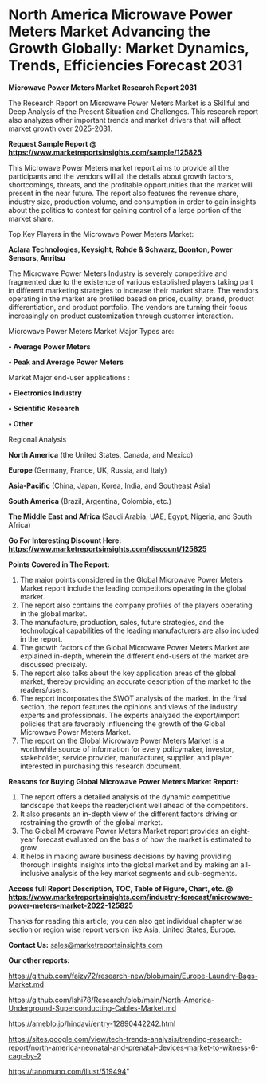 # North America Microwave Power Meters Market Advancing the Growth Globally: Market Dynamics, Trends, Efficiencies Forecast 2031

<strong>Microwave Power Meters Market Research Report 2031</strong>

The Research Report on Microwave Power Meters Market is a Skillful and Deep Analysis of the Present Situation and Challenges. This research report also analyzes other important trends and market drivers that will affect market growth over 2025-2031.

<strong>Request Sample Report @ <a href=https://www.marketreportsinsights.com/sample/125825>https://www.marketreportsinsights.com/sample/125825</a></strong>

This Microwave Power Meters market report aims to provide all the participants and the vendors will all the details about growth factors, shortcomings, threats, and the profitable opportunities that the market will present in the near future. The report also features the revenue share, industry size, production volume, and consumption in order to gain insights about the politics to contest for gaining control of a large portion of the market share.

Top Key Players in the Microwave Power Meters Market:

<strong>Aclara Technologies, Keysight, Rohde & Schwarz, Boonton, Power Sensors, Anritsu</strong>

The Microwave Power Meters Industry is severely competitive and fragmented due to the existence of various established players taking part in different marketing strategies to increase their market share. The vendors operating in the market are profiled based on price, quality, brand, product differentiation, and product portfolio. The vendors are turning their focus increasingly on product customization through customer interaction.

Microwave Power Meters Market Major Types are:

<strong>• Average Power Meters

• Peak and Average Power Meters</strong>

Market Major end-user applications :

<strong>• Electronics Industry

• Scientific Research

• Other</strong>

Regional Analysis

</u><strong><b>North America</b></strong> (the United States, Canada, and Mexico)

<strong><b>Europe </b></strong>(Germany, France, UK, Russia, and Italy)

<strong><b>Asia-Pacific</b></strong> (China, Japan, Korea, India, and Southeast Asia)

<strong><b>South America</b></strong> (Brazil, Argentina, Colombia, etc.)

<strong><b>The Middle East and Africa</b></strong> (Saudi Arabia, UAE, Egypt, Nigeria, and South Africa)

<strong>Go For Interesting Discount Here: <a href=https://www.marketreportsinsights.com/discount/125825>https://www.marketreportsinsights.com/discount/125825</a></strong>

<strong>Points Covered in The Report:</strong>
<ol>
  <li>The major points considered in the Global Microwave Power Meters Market report include the leading competitors operating in the global market.</li>
  <li>The report also contains the company profiles of the players operating in the global market.</li>
  <li>The manufacture, production, sales, future strategies, and the technological capabilities of the leading manufacturers are also included in the report.</li>
  <li>The growth factors of the Global Microwave Power Meters Market are explained in-depth, wherein the different end-users of the market are discussed precisely.</li>
  <li>The report also talks about the key application areas of the global market, thereby providing an accurate description of the market to the readers/users.</li>
  <li>The report incorporates the SWOT analysis of the market. In the final section, the report features the opinions and views of the industry experts and professionals. The experts analyzed the export/import policies that are favorably influencing the growth of the Global Microwave Power Meters Market.</li>
  <li>The report on the Global Microwave Power Meters Market is a worthwhile source of information for every policymaker, investor, stakeholder, service provider, manufacturer, supplier, and player interested in purchasing this research document.</li>
</ol>
<strong>Reasons for Buying Global Microwave Power Meters Market Report:</strong>

<ol>
  <li>The report offers a detailed analysis of the dynamic competitive landscape that keeps the reader/client well ahead of the competitors.</li>
  <li>It also presents an in-depth view of the different factors driving or restraining the growth of the global market.</li>
  <li>The Global Microwave Power Meters Market report provides an eight-year forecast evaluated on the basis of how the market is estimated to grow.</li>
  <li>It helps in making aware business decisions by having providing thorough insights insights into the global market and by making an all-inclusive analysis of the key market segments and sub-segments.</li>
</ol>
<strong>Access full Report Description, TOC, Table of Figure, Chart, etc. @ <a href=https://www.marketreportsinsights.com/industry-forecast/microwave-power-meters-market-2022-125825>https://www.marketreportsinsights.com/industry-forecast/microwave-power-meters-market-2022-125825</a></strong>


Thanks for reading this article; you can also get individual chapter wise section or region wise report version like Asia, United States, Europe.

<strong>Contact Us:</strong>
sales@marketreportsinsights.com

<strong>Our other reports:</strong>

<a href=https://github.com/faizy72/research-new/blob/main/Europe-Laundry-Bags-Market.md>https://github.com/faizy72/research-new/blob/main/Europe-Laundry-Bags-Market.md</a>

<a href=https://github.com/Ishi78/Research/blob/main/North-America-Underground-Superconducting-Cables-Market.md>https://github.com/Ishi78/Research/blob/main/North-America-Underground-Superconducting-Cables-Market.md</a>

<a href=https://ameblo.jp/hindavi/entry-12890442242.html>https://ameblo.jp/hindavi/entry-12890442242.html</a>

<a href=https://sites.google.com/view/tech-trends-analysis/trending-research-report/north-america-neonatal-and-prenatal-devices-market-to-witness-6-cagr-by-2>https://sites.google.com/view/tech-trends-analysis/trending-research-report/north-america-neonatal-and-prenatal-devices-market-to-witness-6-cagr-by-2</a>

<a href=https://tanomuno.com/illust/519494>https://tanomuno.com/illust/519494</a>"
